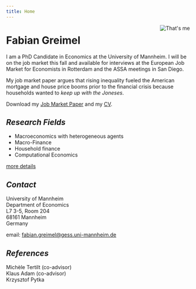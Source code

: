 ```yaml
---
title: Home
---
```


<img class="circular--square" src=/static/portrait.jpg style="max-width:35%;min-width:40px;float:right;" alt="That's me" />


# Fabian Greimel

I am a PhD Candidate in Economics at the University of Mannheim. I will be on the job market this fall and available for interviews at the European Job Market for Economists in Rotterdam and the ASSA meetings in San Diego.

My job market paper argues that rising inequality fueled the American mortgage and house price booms prior to the financial crisis because households wanted to _keep up with the Joneses_.

Download my [Job Market Paper](https://gitlab.com/drechsel-grau-greimel/public/builds/artifacts/master/raw/falling-behind/paper/falling-behind-paper.pdf?job=compile_pdf_slides) and my [CV](/static/CV.pdf).

## _Research Fields_

* Macroeconomics with heterogeneous agents
* Macro-Finance
* Household finance
* Computational Economics

 [more details](/research/)

## _Contact_

University of Mannheim  
Department of Economics  
L7 3-5, Room 204  
68161 Mannheim  
Germany

email: fabian.greimel@gess.uni-mannheim.de

## _References_

Michèle Tertilt (co-advisor)  
Klaus Adam (co-advisor)  
Krzysztof Pytka